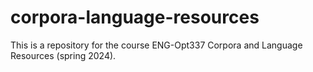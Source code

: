 # corpora-language-resources
This is a repository for the course ENG-Opt337 Corpora and Language Resources (spring 2024).
